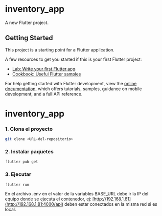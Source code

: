 # inventory_app

A new Flutter project.

## Getting Started

This project is a starting point for a Flutter application.

A few resources to get you started if this is your first Flutter project:

- [Lab: Write your first Flutter app](https://docs.flutter.dev/get-started/codelab)
- [Cookbook: Useful Flutter samples](https://docs.flutter.dev/cookbook)

For help getting started with Flutter development, view the
[online documentation](https://docs.flutter.dev/), which offers tutorials,
samples, guidance on mobile development, and a full API reference.
# inventory_app

### 1. Clona el proyecto

```bash
git clone <URL-del-repositorio>
```

### 2. Instalar paquetes
```bash
flutter pub get
```

### 3. Ejecutar
```bash
flutter run
```

En el archivo .env en el valor de la variables BASE_URL debe ir la IP del equipo donde se ejecuta el contenedor, ej: [http://192.168.1.81](http://192.168.1.81:4000/api)
deben estar conectados en la misma red si es local.
